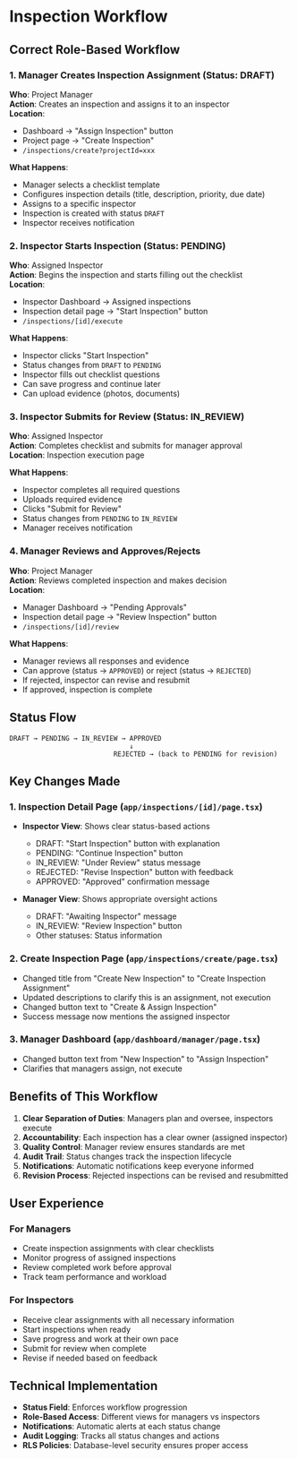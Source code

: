 # Inspection Workflow

## Correct Role-Based Workflow

### 1. Manager Creates Inspection Assignment (Status: DRAFT)
**Who**: Project Manager  
**Action**: Creates an inspection and assigns it to an inspector  
**Location**: 
- Dashboard → "Assign Inspection" button
- Project page → "Create Inspection" 
- `/inspections/create?projectId=xxx`

**What Happens**:
- Manager selects a checklist template
- Configures inspection details (title, description, priority, due date)
- Assigns to a specific inspector
- Inspection is created with status `DRAFT`
- Inspector receives notification

### 2. Inspector Starts Inspection (Status: PENDING)
**Who**: Assigned Inspector  
**Action**: Begins the inspection and starts filling out the checklist  
**Location**: 
- Inspector Dashboard → Assigned inspections
- Inspection detail page → "Start Inspection" button
- `/inspections/[id]/execute`

**What Happens**:
- Inspector clicks "Start Inspection"
- Status changes from `DRAFT` to `PENDING`
- Inspector fills out checklist questions
- Can save progress and continue later
- Can upload evidence (photos, documents)

### 3. Inspector Submits for Review (Status: IN_REVIEW)
**Who**: Assigned Inspector  
**Action**: Completes checklist and submits for manager approval  
**Location**: Inspection execution page

**What Happens**:
- Inspector completes all required questions
- Uploads required evidence
- Clicks "Submit for Review"
- Status changes from `PENDING` to `IN_REVIEW`
- Manager receives notification

### 4. Manager Reviews and Approves/Rejects
**Who**: Project Manager  
**Action**: Reviews completed inspection and makes decision  
**Location**: 
- Manager Dashboard → "Pending Approvals"
- Inspection detail page → "Review Inspection" button
- `/inspections/[id]/review`

**What Happens**:
- Manager reviews all responses and evidence
- Can approve (status → `APPROVED`) or reject (status → `REJECTED`)
- If rejected, inspector can revise and resubmit
- If approved, inspection is complete

## Status Flow

```
DRAFT → PENDING → IN_REVIEW → APPROVED
                              ↓
                          REJECTED → (back to PENDING for revision)
```

## Key Changes Made

### 1. Inspection Detail Page (`app/inspections/[id]/page.tsx`)
- **Inspector View**: Shows clear status-based actions
  - DRAFT: "Start Inspection" button with explanation
  - PENDING: "Continue Inspection" button
  - IN_REVIEW: "Under Review" status message
  - REJECTED: "Revise Inspection" button with feedback
  - APPROVED: "Approved" confirmation message

- **Manager View**: Shows appropriate oversight actions
  - DRAFT: "Awaiting Inspector" message
  - IN_REVIEW: "Review Inspection" button
  - Other statuses: Status information

### 2. Create Inspection Page (`app/inspections/create/page.tsx`)
- Changed title from "Create New Inspection" to "Create Inspection Assignment"
- Updated descriptions to clarify this is an assignment, not execution
- Changed button text to "Create & Assign Inspection"
- Success message now mentions the assigned inspector

### 3. Manager Dashboard (`app/dashboard/manager/page.tsx`)
- Changed button text from "New Inspection" to "Assign Inspection"
- Clarifies that managers assign, not execute

## Benefits of This Workflow

1. **Clear Separation of Duties**: Managers plan and oversee, inspectors execute
2. **Accountability**: Each inspection has a clear owner (assigned inspector)
3. **Quality Control**: Manager review ensures standards are met
4. **Audit Trail**: Status changes track the inspection lifecycle
5. **Notifications**: Automatic notifications keep everyone informed
6. **Revision Process**: Rejected inspections can be revised and resubmitted

## User Experience

### For Managers
- Create inspection assignments with clear checklists
- Monitor progress of assigned inspections
- Review completed work before approval
- Track team performance and workload

### For Inspectors
- Receive clear assignments with all necessary information
- Start inspections when ready
- Save progress and work at their own pace
- Submit for review when complete
- Revise if needed based on feedback

## Technical Implementation

- **Status Field**: Enforces workflow progression
- **Role-Based Access**: Different views for managers vs inspectors
- **Notifications**: Automatic alerts at each status change
- **Audit Logging**: Tracks all status changes and actions
- **RLS Policies**: Database-level security ensures proper access
